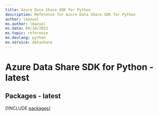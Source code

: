 ```yaml
---
title: Azure Data Share SDK for Python
description: Reference for Azure Data Share SDK for Python
author: lmazuel
ms.author: lmazuel
ms.data: 04/18/2023
ms.topic: reference
ms.devlang: python
ms.service: datashare
---
```

# Azure Data Share SDK for Python - latest
## Packages - latest
[!INCLUDE [packages](data-share-index.md)]